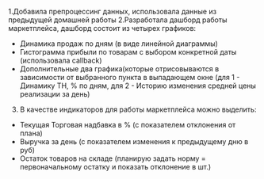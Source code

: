 1.Добавила препроцессинг данных, использовала данные из предыдущей домашней работы
2.Разработала дашборд работы маркетплейса, дашборд состоит из четырех графиков:
  - Динамика продаж по дням (в виде линейной диаграммы)
  - Гистограмма прибыли по товарам с выбором конкретной даты (использовала callback)
  - Дополнительные два графика(которые отрисовываются в зависимости от выбранного пункта в выпадающем окне (для 1 - Динамику ТН, % по дням, для 2 - Историю изменения средней цены реализации за день)
3. В качестве индикаторов для работы маркетплейса можно выделить:
  - Текущая Торговая надбавка в % (с показателем отклонения от плана)
  - Выручка за день (с показателем изменения к предыдущему дню в руб)
  - Остаток товаров на складе  (планирую задать норму  = первоначальному остатку и показать отклонение в шт.)
